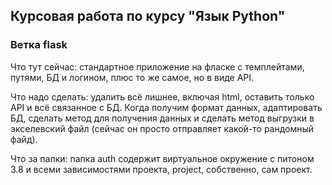 ## Курсовая работа по курсу "Язык Python"

### Ветка flask 

Что тут сейчас: стандартное приложение на фласке с темплейтами, путями, БД и логином, плюс то же самое, но в виде API. 

Что надо сделать: удалить всё лишнее, включая html, оставить только API и всё связанное с БД. Когда получим формат данных, адаптировать БД, сделать метод для получения данных и сделать метод выгрузки в экселевский файл (сейчас он просто отправляет какой-то рандомный файд).

Что за папки: папка auth содержит виртуальное окружение с питоном 3.8 и всеми зависимостями проекта, project, собственно, сам проект.